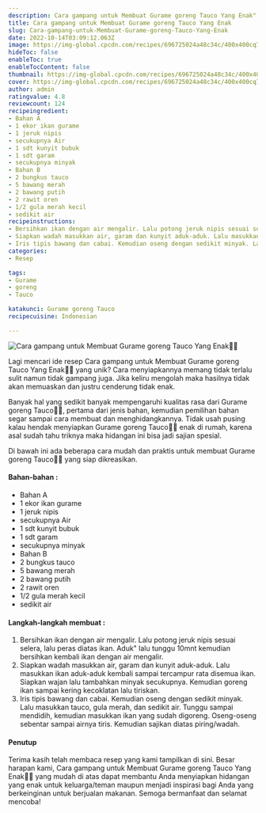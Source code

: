 ```yaml
---
description: Cara gampang untuk Membuat Gurame goreng Tauco Yang Enak"
title: Cara gampang untuk Membuat Gurame goreng Tauco Yang Enak
slug: Cara-gampang-untuk-Membuat-Gurame-goreng-Tauco-Yang-Enak
date: 2022-10-14T03:09:12.063Z
image: https://img-global.cpcdn.com/recipes/696725024a48c34c/400x400cq70/photo.jpg
hideToc: false
enableToc: true
enableTocContent: false
thumbnail: https://img-global.cpcdn.com/recipes/696725024a48c34c/400x400cq70/photo.jpg
cover: https://img-global.cpcdn.com/recipes/696725024a48c34c/400x400cq70/photo.jpg
author: admin
ratingvalue: 4.8
reviewcount: 124
recipeingredient:
- Bahan A
- 1 ekor ikan gurame
- 1 jeruk nipis
- secukupnya Air
- 1 sdt kunyit bubuk
- 1 sdt garam
- secukupnya minyak
- Bahan B
- 2 bungkus tauco
- 5 bawang merah
- 2 bawang putih
- 2 rawit oren
- 1/2 gula merah kecil
- sedikit air
recipeinstructions:
- Bersihkan ikan dengan air mengalir. Lalu potong jeruk nipis sesuai selera, lalu peras diatas ikan. Aduk" lalu tunggu 10mnt kemudian bersihkan kembali ikan dengan air mengalir.
- Siapkan wadah masukkan air, garam dan kunyit aduk-aduk. Lalu masukkan ikan aduk-aduk kembali sampai tercampur rata disemua ikan. Siapkan wajan lalu tambahkan minyak secukupnya. Kemudian goreng ikan sampai kering kecoklatan lalu tiriskan.
- Iris tipis bawang dan cabai. Kemudian oseng dengan sedikit minyak. Lalu masukkan tauco, gula merah, dan sedikit air. Tunggu sampai mendidih, kemudian masukkan ikan yang sudah digoreng. Oseng-oseng sebentar sampai airnya tiris. Kemudian sajikan diatas piring/wadah.
categories:
- Resep

tags:
- Gurame
- goreng
- Tauco

katakunci: Gurame goreng Tauco
recipecuisine: Indonesian

---
```


![Cara gampang untuk Membuat Gurame goreng Tauco Yang Enak👩‍🍳](https://img-global.cpcdn.com/recipes/696725024a48c34c/400x400cq70/photo.jpg)

Lagi mencari ide resep Cara gampang untuk Membuat Gurame goreng Tauco Yang Enak👩‍🍳 yang unik? Cara menyiapkannya memang tidak terlalu sulit namun tidak gampang juga. Jika keliru mengolah maka hasilnya tidak akan memuaskan dan justru cenderung tidak enak.

Banyak hal yang sedikit banyak mempengaruhi kualitas rasa dari Gurame goreng Tauco👩‍🍳, pertama dari jenis bahan, kemudian pemilihan bahan segar sampai cara membuat dan menghidangkannya. Tidak usah pusing kalau hendak menyiapkan Gurame goreng Tauco👩‍🍳 enak di rumah, karena asal sudah tahu triknya maka hidangan ini bisa jadi sajian spesial.

Di bawah ini ada beberapa cara mudah dan praktis untuk membuat Gurame goreng Tauco👩‍🍳 yang siap dikreasikan.

<!--inarticleads1-->

#### Bahan-bahan :

- Bahan A
- 1 ekor ikan gurame
- 1 jeruk nipis
- secukupnya Air
- 1 sdt kunyit bubuk
- 1 sdt garam
- secukupnya minyak
- Bahan B
- 2 bungkus tauco
- 5 bawang merah
- 2 bawang putih
- 2 rawit oren
- 1/2 gula merah kecil
- sedikit air

<!--inarticleads2-->

#### Langkah-langkah membuat :

1. Bersihkan ikan dengan air mengalir. Lalu potong jeruk nipis sesuai selera, lalu peras diatas ikan. Aduk" lalu tunggu 10mnt kemudian bersihkan kembali ikan dengan air mengalir.
1. Siapkan wadah masukkan air, garam dan kunyit aduk-aduk. Lalu masukkan ikan aduk-aduk kembali sampai tercampur rata disemua ikan. Siapkan wajan lalu tambahkan minyak secukupnya. Kemudian goreng ikan sampai kering kecoklatan lalu tiriskan.
1. Iris tipis bawang dan cabai. Kemudian oseng dengan sedikit minyak. Lalu masukkan tauco, gula merah, dan sedikit air. Tunggu sampai mendidih, kemudian masukkan ikan yang sudah digoreng. Oseng-oseng sebentar sampai airnya tiris. Kemudian sajikan diatas piring/wadah.

#### Penutup

Terima kasih telah membaca resep yang kami tampilkan di sini. Besar harapan kami, Cara gampang untuk Membuat Gurame goreng Tauco Yang Enak👩‍🍳 yang mudah di atas dapat membantu Anda menyiapkan hidangan yang enak untuk keluarga/teman maupun menjadi inspirasi bagi Anda yang berkeinginan untuk berjualan makanan. Semoga bermanfaat dan selamat mencoba!